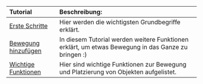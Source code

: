 | Tutorial                      | Beschreibung:																							|
| :-------                      | :------------																							|
| [Erste Schritte][tut1]        | Hier werden die wichtigsten Grundbegriffe erklärt.    												|
| [Bewegung hinzufügen][tut2]   | In diesem Tutorial werden weitere Funktionen erklärt, um etwas Bewegung in das Ganze zu bringen :) 	|
| [Wichtige Funktionen][tut3]   | Hier sind wichtige Funktionen zur Bewegung und Platzierung von Objekten aufgelistet.					|


[tut1]: https://raw.githubusercontent.com/coderdojoka/Materialien/master/Python/Fortschritte/Tutorials/py2cd/erste_schritte.pdf
[tut2]: https://raw.githubusercontent.com/coderdojoka/Materialien/master/Python/Fortschritte/Tutorials/py2cd/bewegung.pdf
[tut3]: https://raw.githubusercontent.com/coderdojoka/Materialien/master/Python/Fortschritte/Tutorials/py2cd/wichtige_funktionen.pdf
[bsp]: https://raw.githubusercontent.com/coderdojoka/Materialien/master/Python/Beispiele/py2cd_blocks.py